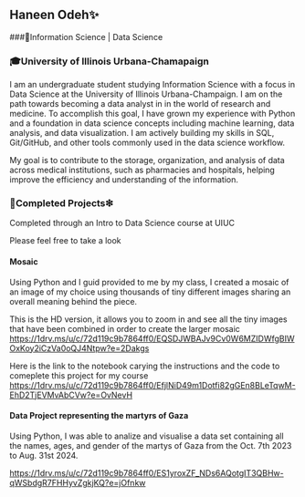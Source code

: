 ## Haneen Odeh✨
###📜Information Science | Data Science 
### 🎓University of Illinois Urbana-Chamapaign


I am an undergraduate student studying Information Science with a focus in Data Science at the University of Illinois Urbana-Champaign. I am on the path towards becoming a data analyst in in the world of research and medicine. To accomplish this goal, I have grown my experience with Python and a foundation in data science concepts including machine learning, data analysis, and data visualization. I am actively building my skills in SQL, Git/GitHub, and other tools commonly used in the data science workflow.

My goal is to contribute to the storage, organization, and analysis of data across medical institutions, such as pharmacies and hospitals, helping improve the efficiency and understanding of the information.

### 🔬Completed Projects❇
Completed through an Intro to Data Science course at UIUC

Please feel free to take a look

#### Mosaic 

Using Python and I guid provided to me by my class, I created a mosaic of an image of my choice using thousands of tiny different images sharing an overall meaning behind the piece. 

This is the HD version, it allows you to zoom in and see all the tiny images that have been combined in order to create the larger mosaic
https://1drv.ms/u/c/72d119c9b7864ff0/EQSDJWBAJv9Cv0W6MZIDWfgBIWOxKoy2iCzVa0oQJ4Ntpw?e=2Dakgs

Here is the link to the notebook carying the instructions and the code to comeplete this project for my course
https://1drv.ms/u/c/72d119c9b7864ff0/EfjlNiD49m1Dotfi82gGEn8BLeTqwM-EhD2TjEVMvAbCVw?e=OvNevH


#### Data Project representing the martyrs of Gaza 

Using Python, I was able to analize and visualise a data set containing all the names, ages, and gender of the martys of Gaza from the Oct. 7th 2023 to Aug. 31st 2024.

https://1drv.ms/u/c/72d119c9b7864ff0/ES1yroxZF_NDs6AQotgIT3QBHw-qWSbdgR7FHHyvZgkjKQ?e=jOfnkw

